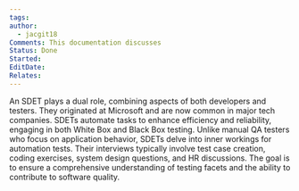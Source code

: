 ```yaml
---
tags: 
author:
  - jacgit18
Comments: This documentation discusses
Status: Done
Started: 
EditDate: 
Relates:
---
```

An SDET plays a dual role, combining aspects of both developers and testers. They originated at Microsoft and are now common in major tech companies. SDETs automate tasks to enhance efficiency and reliability, engaging in both White Box and Black Box testing. Unlike manual QA testers who focus on application behavior, SDETs delve into inner workings for automation tests. Their interviews typically involve test case creation, coding exercises, system design questions, and HR discussions. The goal is to ensure a comprehensive understanding of testing facets and the ability to contribute to software quality.
